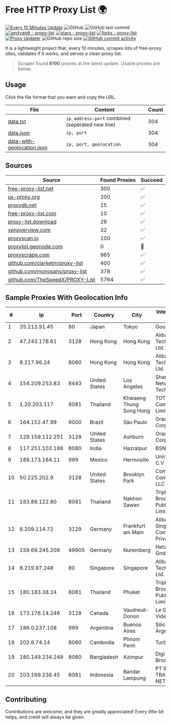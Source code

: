 
# Free HTTP Proxy List 🌍

[![Every 10 Minutes Update](https://github.com/mertguvencli/http-proxy-list/actions/workflows/main.yml/badge.svg?branch=main)](https://github.com/mertguvencli/http-proxy-list/actions/workflows/main.yml)
![GitHub](https://img.shields.io/github/license/mertguvencli/http-proxy-list)
![GitHub last commit](https://img.shields.io/github/last-commit/mertguvencli/http-proxy-list)
[![zevtyardt - proxy-list](https://img.shields.io/static/v1?label=zevtyardt&message=proxy-list&color=blue&logo=github)](https://github.com/zevtyardt/proxy-list "Go to GitHub repo")
[![stars - proxy-list](https://img.shields.io/github/stars/zevtyardt/proxy-list?style=social)](https://github.com/zevtyardt/proxy-list)
[![forks - proxy-list](https://img.shields.io/github/forks/zevtyardt/proxy-list?style=social)](https://github.com/zevtyardt/proxy-list)
[![Proxy Updater](https://github.com/zevtyardt/proxy-list/workflows/Proxy%20Updater/badge.svg)](https://github.com/zevtyardt/proxy-list/actions?query=workflow:"Proxy+Updater")
![GitHub repo size](https://img.shields.io/github/repo-size/zevtyardt/proxy-list)
[![GitHub commit activity](https://img.shields.io/github/commit-activity/m/zevtyardt/proxy-list?logo=commits)](https://github.com/zevtyardt/proxy-list/commits/main)

It is a lightweight project that, every 10 minutes, scrapes lots of free-proxy sites, validates if it works, and serves a clean proxy list.

> Scraper found **8190** proxies at the latest update. Usable proxies are below.

## Usage

Click the file format that you want and copy the URL.

|File|Content|Count|
|----|-------|-----|
|[data.txt](https://raw.githubusercontent.com/mertguvencli/http-proxy-list/main/proxy-list/data.txt)|`ip_address:port` combined (seperated new line)|304|
|[data.json](https://raw.githubusercontent.com/mertguvencli/http-proxy-list/main/proxy-list/data.json)|`ip, port`|304|
|[data-with-geolocation.json](https://raw.githubusercontent.com/mertguvencli/http-proxy-list/main/proxy-list/data-with-geolocation.json)|`ip, port, geolocation`|304|

## Sources

|Source|Found Proxies|Succeed|
|------|-------------|-------|
|[free-proxy-list.net](https://free-proxy-list.net)|300|✅|
|[us-proxy.org](https://www.us-proxy.org)|200|✅|
|[proxydb.net](http://proxydb.net)|15|✅|
|[free-proxy-list.com](https://free-proxy-list.com/?page=&port=&type%5B%5D=http&type%5B%5D=https&up_time=0&search=Search)|10|✅|
|[proxy-list.download](https://www.proxy-list.download/HTTP)|26|✅|
|[vpnoverview.com](https://vpnoverview.com/privacy/anonymous-browsing/free-proxy-servers)|32|✅|
|[proxyscan.io](https://www.proxyscan.io)|100|✅|
|[proxylist.geonode.com](https://proxylist.geonode.com/api/proxy-list?limit=300&page=1&sort_by=lastChecked&sort_type=desc&protocols=http,https)|0|🚫|
|[proxyscrape.com](https://api.proxyscrape.com/v2/?request=displayproxies&protocol=http&timeout=10000&country=all&ssl=all&anonymity=all)|965|✅|
|[github.com/clarketm/proxy-list](https://raw.githubusercontent.com/clarketm/proxy-list/master/proxy-list-raw.txt)|400|✅|
|[github.com/monosans/proxy-list](https://raw.githubusercontent.com/monosans/proxy-list/main/proxies/http.txt)|378|✅|
|[github.com/TheSpeedX/PROXY-List](https://raw.githubusercontent.com/TheSpeedX/PROXY-List/master/http.txt)|5764|✅|


## Sample Proxies With Geolocation Info

|#|Ip|Port|Country|City|Internet Service Provider|
|-|--|----|-------|----|-------------------------|
|1|35.213.91.45|80|Japan|Tokyo|Google LLC|
|2|47.243.178.61|3128|Hong Kong|Hong Kong|Alibaba (US) Technology Co., Ltd.|
|3|8.217.96.24|8080|Hong Kong|Hong Kong|Alibaba (US) Technology Co., Ltd.|
|4|154.209.253.83|8443|United States|Los Angeles|Shanghai Ruisu Network Technology|
|5|1.20.203.117|8081|Thailand|Khwaeng Thung Song Hong|TOT Public Company Limited|
|6|164.152.47.99|9000|Brazil|São Paulo|Oracle Corporation|
|7|129.159.112.251|3128|United States|Ashburn|Oracle Corporation|
|8|117.251.103.186|8080|India|Hazratpur|BSNL Internet|
|9|189.173.164.11|999|Mexico|Hermosillo|Uninet S.A. de C.V|
|10|50.225.202.9|3128|United States|Brooklyn Park|Comcast Cable Communications, LLC|
|11|183.89.122.80|8081|Thailand|Nakhon Sawan|Triple T Broadband Public Company Limited|
|12|8.209.114.72|3129|Germany|Frankfurt am Main|Alibaba.com Singapore E-Commerce Private Limited|
|13|159.69.245.208|49905|Germany|Nuremberg|Hetzner Online GmbH|
|14|8.219.97.248|80|Singapore|Singapore|Alibaba (US) Technology Co., Ltd.|
|15|180.183.38.24|8081|Thailand|Phuket|Triple T Broadband Public Company Limited|
|16|173.176.14.246|3128|Canada|Vaudreuil-Dorion|Le Groupe Videotron Ltee|
|17|186.0.237.108|999|Argentina|Buenos Aires|Silica Networks Argentina S.A.|
|18|202.8.74.14|8080|Cambodia|Phnom Penh|Turbotech CO.|
|19|180.149.234.249|8080|Bangladesh|Azimpur|Digi Jadoo Broadband Ltd|
|20|103.169.238.45|8081|Indonesia|Bandar Lampung|PT INDONESIA TRANS NETWORK|



## Contributing

Contributions are welcome, and they are greatly appreciated! Every
little bit helps, and credit will always be given.

